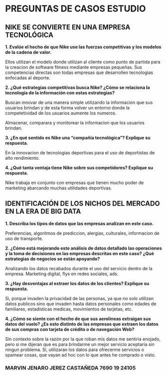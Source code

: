 # PREGUNTAS DE CASOS ESTUDIO 

## NIKE SE CONVIERTE EN UNA EMPRESA TECNOLÓGICA 
**1. Evalúe el hecho de que Nike use las fuerzas competitivas y los modelos de la cadena de valor.**

Ellos utilizan el modelo donde utilizan al cliente como punto de partida para la creacion de software fitness mediante empresas pequeñas. Sus competencias directas son todas empresas que desarrollen tecnologias enfocadas al deporte.

**2. ¿Qué estrategias competitivas busca Nike? ¿Cómo se relaciona la tecnología de la información con estas estrategias?**

Buscan innovar de una manera simple utilizando la informacion que sus usuarios brindan y de esta forma volver un entorno donde la competetividad de los usuarios aumente los numeros.

Almacenar, comparara y monitorear la informacion que los usuarios brindan.


**3. ¿En qué sentido es Nike una “compañía tecnológica”? Explique su respuesta.**

En la innovacion de tecnologias deportivas para el uso de deportistas de alto rendimiento.

**4. ¿Qué tanta ventaja tiene Nike sobre sus competidores? Explique su respuesta.**

Nike trabaja en conjunto con empresas que tienen mucho poder de marketing abarcando muchas utilidades deportivas.

## IDENTIFICACIÓN DE LOS NICHOS DEL MERCADO EN LA ERA DE BIG DATA

**1. Describa los tipos de datos que las empresas analizan en este caso.** 

Preferencias, algoritmos de prediccion, alergias, culturales, informacion de uso de transporte. 


**2. ¿Cómo está mejorando este análisis de datos detallado las operaciones y la toma de decisiones en las empresas descritas en este caso? ¿Qué estrategias de negocios se están apoyando?**

Analizando los datos recabados durante el uso del servicio dentro de la empresa.
Marketing digital, flys en redes sociales, ads.

**3. ¿Hay desventajas al extraer los datos de los clientes? Explique su respuesta.**

Si, porque invaden la privacidad de las personas, ya que no solo utilizan datos publicos sino que invaden hasta datos personales como edades de familiares, estadisticas medicas, movimientos de tarjetas, etc.

**4. ¿Cómo se siente con el hecho de que sus aerolíneas extraigan sus datos del vuelo? ¿Es esto distinto de las empresas que extraen los datos de sus compras con tarjeta de crédito o de navegación Web?**

Sin contexto sobre la razón por la que roban mis datos me sentiria enojado, pero si me dijeran que es para brindarme un mejor servicio aceptaria sin ningun problema.
Si, utilizaran los datos para ofrecerme servicios o spamear cosas, que vayan ad hoc con lo que antes he comprado o visto.



### MARVIN JENARO JEREZ CASTAÑEDA   7690 19 24105
